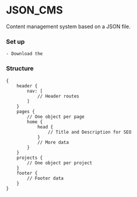 # JSON_CMS
Content management system based on a JSON file.
### Set up
    - Download the 
### Structure
```
{
    header {
        nav: [
            // Header routes 
        ]
    }
    pages {
        // One object per page
        home {
            head {
                // Title and Description for SEO
            }
            // More data
        }
    }
    projects {
        // One object per project
    }
    footer {
        // Footer data
    }
}
```
